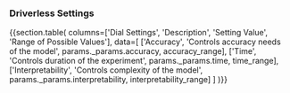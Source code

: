 ### Driverless Settings

{{section.table(
    columns=['Dial Settings', 'Description', 'Setting Value', 'Range of Possible Values'],
    data=[
        ['Accuracy', 'Controls accuracy needs of the model', params._params.accuracy, accuracy_range],
        ['Time', 'Controls duration of the experiment', params._params.time, time_range],
        ['Interpretability', 'Controls complexity of the model', params._params.interpretability, interpretability_range]
    ]
)}}
